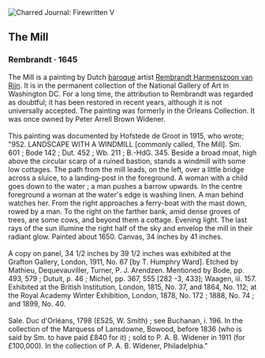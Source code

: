 <div class="artwork-of-the-day">
  <div class="container">
    <div class="img-wrapper">
      <img
        src="https://uploads7.wikiart.org/images/rembrandt/the-mill.jpg!Large.jpg"
        alt="Charred Journal: Firewritten V" />
    </div>
    <div class="artwork-detail">
      <div class="artwork-origin"> 
        <h2 class="artwork-name">The Mill</h2>
        <h3 class="artist">
          Rembrandt
                    ·  1645
        </h3>
      </div>
      <p class="description">
        <span class="artwork-description-text ng-binding" ng-bind-html="viewModel.ArtworkOfTheDay.Description | unsafe">The Mill is a painting by Dutch <a target="_blank" href="/en/artists-by-art-movement/baroque">baroque</a> artist <a target="_blank" href="/en/rembrandt">Rembrandt Harmenszoon van Rijn</a>. It is in the permanent collection of the National Gallery of Art in Washington DC. For a long time, the attribution to Rembrandt was regarded as doubtful; it has been restored in recent years, although it is not universally accepted. The painting was formerly in the Orleans Collection. It was once owned by Peter Arrell Brown Widener.
<br>
<br>This painting was documented by Hofstede de Groot in 1915, who wrote; "952. LANDSCAPE WITH A WINDMILL [commonly called, The Mill]. Sm. 601&nbsp;; Bode 142&nbsp;; Dut. 452&nbsp;; Wb. 211&nbsp;; B.-HdG. 345. Beside a broad moat, high above the circular scarp of a ruined bastion, stands a windmill with some low cottages. The path from the mill leads, on the left, over a little bridge across a sluice, to a landing-post in the foreground. A woman with a child goes down to the water&nbsp;; a man pushes a barrow upwards. In the centre foreground a woman at the water's edge is washing linen. A man behind watches her. From the right approaches a ferry-boat with the mast down, rowed by a man. To the right on the farther bank, amid dense groves of trees, are some cows, and beyond them a cottage. Evening light. The last rays of the sun illumine the right half of the sky and envelop the mill in their radiant glow. Painted about 1650. Canvas, 34 inches by 41 inches.
<br>
<br>A copy on panel, 34 1/2 inches by 39 1/2 inches was exhibited at the Grafton Gallery, London, 1911, No. 67 [by T. Humphry Ward]. Etched by Mathieu, Dequevauviller, Turner, P. J. Arendzen. Mentioned by Bode, pp. 493, 579&nbsp;; Dutuit, p. 46&nbsp;; Michel, pp. 367, 555 [282 -3, 433]; Waagen, iii. 157. Exhibited at the British Institution, London, 1815, No. 37, and 1864, No. 112; at the Royal Academy Winter Exhibition, London, 1878, No. 172&nbsp;; 1888, No. 74&nbsp;; and 1899, No. 40.
<br>
<br>Sale. Duc d'Orléans, 1798 (£525, W. Smith)&nbsp;; see Buchanan, i. 196. In the collection of the Marquess of Lansdowne, Bowood, before 1836 (who is said by Sm. to have paid £840 for it)&nbsp;; sold to P. A. B. Widener in 1911 (for £100,000). In the collection of P. A. B. Widener, Philadelphia."</span>
                        <div class="text-shadow-container" ng-show="showShadow" style=""></div>
      </p>
    </div>
  </div>

</div>
